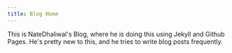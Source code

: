```yaml
---
title: Blog Home
---
```


This is NateDhaliwal's Blog, where he is doing this using Jekyll and Github Pages. He's pretty new to this, and he tries to write blog posts frequently.
